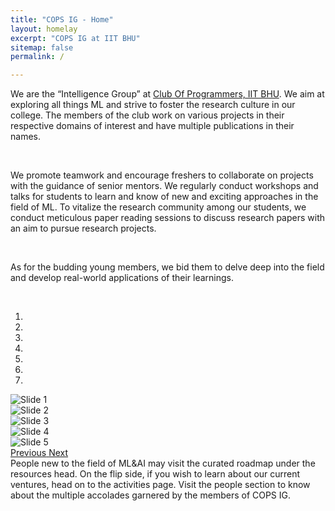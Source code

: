 ```yaml
---
title: "COPS IG - Home"
layout: homelay
excerpt: "COPS IG at IIT BHU"
sitemap: false
permalink: /

---
```


<style>
figure {
     margin-bottom:30px;
     margin-top:30px;
     margin-left:65px;
}
</style>


  We are the “Intelligence Group” at [Club Of Programmers, IIT BHU](https://www.copsiitbhu.co.in/). We aim at exploring all things ML and strive to foster the research culture in our college. The members of the club work on various projects in their respective domains of interest and have multiple publications in their names. 

  <br>

  We promote teamwork and encourage freshers to collaborate on projects with the guidance of senior mentors. We regularly conduct workshops and talks for students to learn and know of new and exciting approaches in the field of ML. To vitalize the research community among our students, we conduct meticulous paper reading sessions to discuss research papers with an aim to pursue research projects.

  <br>

  As for the budding young members, we bid them to delve deep into the field and develop real-world applications of their learnings.

  <br>

<div markdown="0" id="carousel" class="carousel slide" data-ride="carousel" data-interval="4000" data-pause="hover" >
<!-- Menu -->
<ol class="carousel-indicators">
    <li data-target="#carousel" data-slide-to="0" class="active"></li>
    <li data-target="#carousel" data-slide-to="1"></li>
    <li data-target="#carousel" data-slide-to="2"></li>
    <li data-target="#carousel" data-slide-to="3"></li>
    <li data-target="#carousel" data-slide-to="4"></li>
    <li data-target="#carousel" data-slide-to="5"></li>
    <li data-target="#carousel" data-slide-to="6"></li>
</ol>
<!-- Items -->
<div class="carousel-inner" markdown="0">
 <div class="item active">
        <img src="{{ site.url }}{{ site.baseurl }}/images/slider7001400/COPS_LOGO.png" alt="Slide 1" />
    </div>
    <div class="item">
        <img src="{{ site.url }}{{ site.baseurl }}/images/slider7001400/AS.png" alt="Slide 2" />
    </div>
    <div class="item">
        <img src="{{ site.url }}{{ site.baseurl }}/images/slider7001400/SN!.png" alt="Slide 3" />
    </div>
    <div class="item">
        <img src="{{ site.url }}{{ site.baseurl }}/images/slider7001400/GPT_CODING_DEMONSTARTION (2).png" alt="Slide 4" />
    </div>
    <div class="item">
        <img src="{{ site.url }}{{ site.baseurl }}/images/slider7001400/COPS-IG '21 TEAM MEET.png" alt="Slide 5" />
    </div>
  

  <a class="left carousel-control" href="#carousel" role="button" data-slide="prev">
    <span class="glyphicon glyphicon-chevron-left" aria-hidden="true"></span>
    <span class="sr-only">Previous</span>
  </a>
  <a class="right carousel-control" href="#carousel" role="button" data-slide="next">
    <span class="glyphicon glyphicon-chevron-right" aria-hidden="true"></span>
    <span class="sr-only">Next</span>
  </a>
<!-- </div> -->

<br>
 People new to the field of ML&AI may visit the curated roadmap under the resources head. On the flip side, if you wish to learn about our current ventures, head on to the activities page. Visit the people section to know about the multiple accolades garnered by the members of COPS IG.
 <br>
 <br>
 <br> 


  
